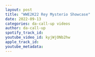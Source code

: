 ```yaml
---
layout: post
title: "WWE2K22 Rey Mysterio Showcase"
date: 2022-09-13
categories: da-call-up videos
author: da-call-up
spotify_track_id: 
youtube_video_id: kyjWjONb2hw
apple_track_id: 
youtube_metadata: 
---
```

